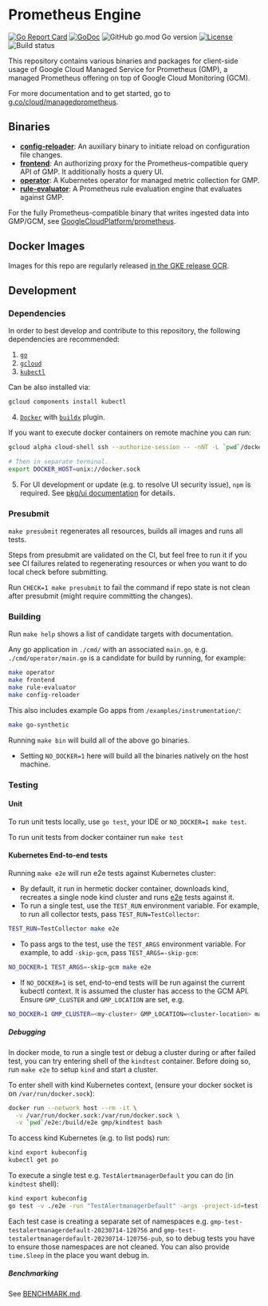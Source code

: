 # Prometheus Engine

[![Go Report Card](https://goreportcard.com/badge/github.com/GoogleCloudPlatform/prometheus-engine)](https://goreportcard.com/report/github.com/GoogleCloudPlatform/prometheus-engine)
[![GoDoc](https://pkg.go.dev/badge/github.com/GoogleCloudPlatform/prometheus-engine?status.svg)](https://pkg.go.dev/github.com/GoogleCloudPlatform/prometheus-engine?tab=doc)
![GitHub go.mod Go version](https://img.shields.io/github/go-mod/go-version/GoogleCloudPlatform/prometheus-engine)
[![License](https://img.shields.io/badge/License-Apache_2.0-blue.svg)](https://opensource.org/licenses/Apache-2.0)
![Build status](https://github.com/GoogleCloudPlatform/prometheus-engine/actions/workflows/presubmit.yml/badge.svg)


This repository contains various binaries and packages for client-side usage
of Google Cloud Managed Service for Prometheus (GMP), a managed Prometheus offering on top
of Google Cloud Monitoring (GCM).

For more documentation and to get started, go to [g.co/cloud/managedprometheus](https://g.co/cloud/managedprometheus).

## Binaries

* **[config-reloader](cmd/config-reloader)**: An auxiliary binary to initiate reload on configuration file changes.
* **[frontend](cmd/frontend)**: An authorizing proxy for the Prometheus-compatible query API of GMP. It additionally hosts a query UI.
* **[operator](cmd/operator)**: A Kubernetes operator for managed metric collection for GMP.
* **[rule-evaluator](cmd/rule-evaluator)**: A Prometheus rule evaluation engine that evaluates against GMP.

For the fully Prometheus-compatible binary that writes ingested data into GMP/GCM,
see [GoogleCloudPlatform/prometheus](https://github.com/GoogleCloudPlatform/prometheus).

## Docker Images

Images for this repo are regularly released [in the GKE release GCR](https://console.cloud.google.com/gcr/images/gke-release/global/prometheus-engine).

## Development

### Dependencies

In order to best develop and contribute to this repository, the following dependencies are
recommended:
1. [`go`](https://golang.org/doc/install)
2. [`gcloud`](https://cloud.google.com/sdk/docs/install)
3. [`kubectl`](https://kubernetes.io/docs/tasks/tools/)

Can be also installed via:

  ```bash
  gcloud components install kubectl
  ```
4. [`Docker`](https://docs.docker.com/get-docker/) with
   [`buildx`](https://docs.docker.com/build/architecture/#install-buildx) plugin.

If you want to execute docker containers on remote machine you can run:
  ```bash
  gcloud alpha cloud-shell ssh --authorize-session -- -nNT -L `pwd`/docker.sock:/var/run/docker.sock
  
  # Then in separate terminal.
  export DOCKER_HOST=unix://docker.sock
  ```

5. For UI development or update (e.g. to resolve UI security issue), `npm` is
   required. See [pkg/ui documentation](pkg/ui/README.md) for details.

### Presubmit

`make presubmit` regenerates all resources, builds all images and runs all tests.

Steps from presubmit are validated on the CI, but feel free to run it if you see
CI failures related to regenerating resources or when you want to do local check
before submitting.

Run `CHECK=1 make presubmit` to fail the command if repo state is not clean after
presubmit (might require committing the changes).

### Building

Run `make help` shows a list of candidate targets with documentation.

Any go application in `./cmd/` with an associated `main.go`, e.g. `./cmd/operator/main.go`
is a candidate for build by running, for example:

```bash
make operator
make frontend
make rule-evaluator
make config-reloader
```

This also includes example Go apps from `/examples/instrumentation/`:

```bash
make go-synthetic
```

Running `make bin` will build all of the above go binaries.
  * Setting `NO_DOCKER=1` here will build all the binaries natively on the host machine.

### Testing

#### Unit

To run unit tests locally, use `go test`, your IDE or `NO_DOCKER=1 make test`.

To run unit tests from docker container run `make test`

#### Kubernetes End-to-end tests

Running `make e2e` will run e2e tests against Kubernetes cluster:
  * By default, it run in hermetic docker container, downloads kind, recreates
a single node kind cluster and runs [e2e](./e2e) tests against it.
  * To run a single test, use the `TEST_RUN` environment variable. For example, to run all collector tests, pass `TEST_RUN=TestCollector`:
  ```bash
  TEST_RUN=TestCollector make e2e
  ```
  * To pass args to the test, use the `TEST_ARGS` environment variable. For example, to add `-skip-gcm`, pass `TEST_ARGS=-skip-gcm`:
  ```bash
  NO_DOCKER=1 TEST_ARGS=-skip-gcm make e2e
  ```
  * If `NO_DOCKER=1` is set, end-to-end tests will be run against the current
    kubectl context. It is assumed the cluster has access to the GCM API.
    Ensure `GMP_CLUSTER` and `GMP_LOCATION` are set, e.g.
  ```bash
  NO_DOCKER=1 GMP_CLUSTER=<my-cluster> GMP_LOCATION=<cluster-location> make e2e
  ```

##### Debugging

In docker mode, to run a single test or debug a cluster during or after failed
test, you can try entering shell of the `kindtest` container. Before doing so, 
run `make e2e` to setup `kind` and start a cluster.

To enter shell with kind Kubernetes context, (ensure your docker socket is on
`/var/run/docker.sock`):

```bash
docker run --network host --rm -it \
  -v /var/run/docker.sock:/var/run/docker.sock \
  -v `pwd`/e2e:/build/e2e gmp/kindtest bash
```

To access kind Kubernetes (e.g. to list pods) run:

```bash
kind export kubeconfig
kubectl get po
```

To execute a single test e.g. `TestAlertmanagerDefault` you can do (in `kindtest` shell):

```bash
kind export kubeconfig
go test -v ./e2e -run "TestAlertmanagerDefault" -args -project-id=test-proj -cluster=test-cluster -location=test-loc -skip-gcm
```

Each test case is creating a separate set of namespaces e.g.
`gmp-test-testalertmanagerdefault-20230714-120756` and
`gmp-test-testalertmanagerdefault-20230714-120756-pub`, so to debug tests you
have to ensure those namespaces are not cleaned. You can also provide
`time.Sleep` in the place you want debug in.

##### Benchmarking

See [BENCHMARK.md](./BENCHMARK.md).
